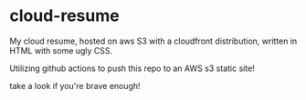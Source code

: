 # cloud-resume
My cloud resume, hosted on aws S3 with a cloudfront distribution, written in HTML with some ugly CSS. 

Utilizing github actions to push this repo to an AWS s3 static site!

take a look if you're brave enough!